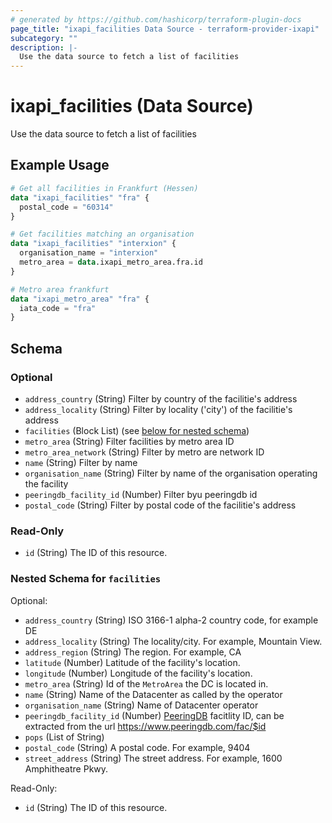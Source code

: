 ```yaml
---
# generated by https://github.com/hashicorp/terraform-plugin-docs
page_title: "ixapi_facilities Data Source - terraform-provider-ixapi"
subcategory: ""
description: |-
  Use the data source to fetch a list of facilities
---
```


# ixapi_facilities (Data Source)

Use the data source to fetch a list of facilities

## Example Usage

```terraform
# Get all facilities in Frankfurt (Hessen)
data "ixapi_facilities" "fra" {
  postal_code = "60314"
}

# Get facilities matching an organisation
data "ixapi_facilities" "interxion" {
  organisation_name = "interxion"   
  metro_area = data.ixapi_metro_area.fra.id
}

# Metro area frankfurt
data "ixapi_metro_area" "fra" {
  iata_code = "fra"
}
```

<!-- schema generated by tfplugindocs -->
## Schema

### Optional

- `address_country` (String) Filter by country of the facilitie's address
- `address_locality` (String) Filter by locality ('city') of the facilitie's address
- `facilities` (Block List) (see [below for nested schema](#nestedblock--facilities))
- `metro_area` (String) Filter facilities by metro area ID
- `metro_area_network` (String) Filter by metro are network ID
- `name` (String) Filter by name
- `organisation_name` (String) Filter by name of the organisation operating the facility
- `peeringdb_facility_id` (Number) Filter byu peeringdb id
- `postal_code` (String) Filter by postal code of the facilitie's address

### Read-Only

- `id` (String) The ID of this resource.

<a id="nestedblock--facilities"></a>
### Nested Schema for `facilities`

Optional:

- `address_country` (String) ISO 3166-1 alpha-2 country code, for example DE
- `address_locality` (String) The locality/city. For example, Mountain View.
- `address_region` (String) The region. For example, CA
- `latitude` (Number) Latitude of the facility's location.
- `longitude` (Number) Longitude of the facility's location.
- `metro_area` (String) Id of the `MetroArea` the DC is located in.
- `name` (String) Name of the Datacenter as called by the operator
- `organisation_name` (String) Name of Datacenter operator
- `peeringdb_facility_id` (Number) [PeeringDB](https://www.peeringdb.com) facitlity ID, can be extracted from the url https://www.peeringdb.com/fac/$id
- `pops` (List of String)
- `postal_code` (String) A postal code. For example, 9404
- `street_address` (String) The street address. For example, 1600 Amphitheatre Pkwy.

Read-Only:

- `id` (String) The ID of this resource.


